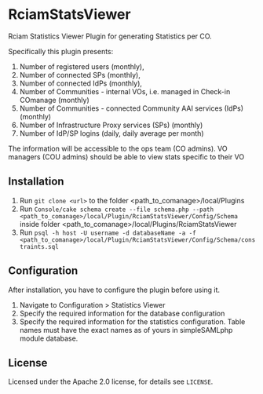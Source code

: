 # RciamStatsViewer
Rciam Statistics Viewer Plugin for generating Statistics per CO.

Specifically this plugin presents:
1. Number of registered users (monthly), 
2. Number of connected SPs (monthly),
3. Number of connected IdPs (monthly), 
4. Number of Communities - internal VOs, i.e. managed in Check-in COmanage (monthly)
5. Number of Communities - connected Community AAI services (IdPs) (monthly)
6. Number of Infrastructure Proxy services (SPs) (monthly)
7. Number of IdP/SP logins (daily,  daily average per month)

The information will be accessible to the ops team (CO admins). VO managers (COU admins) should be able to view stats specific to their VO

## Installation

1. Run `git clone <url>` to the folder <path_to_comanage>/local/Plugins
2. Run `Console/cake schema create --file schema.php --path <path_to_comanage>/local/Plugin/RciamStatsViewer/Config/Schema` inside folder <path_to_comanage>/local/Plugins/RciamStatsViewer
3. Run `psql -h host -U username -d databaseName -a -f <path_to_comanage>/local/Plugin/RciamStatsViewer/Config/Schema/constraints.sql`

## Configuration

After installation, you have to configure the plugin before using it. 
1. Navigate to Configuration > Statistics Viewer
2. Specify the required information for the database configuration
3. Specify the required information for the statistics configuration. Table names must have the exact names as of yours in simpleSAMLphp module database.

## License

Licensed under the Apache 2.0 license, for details see `LICENSE`.
